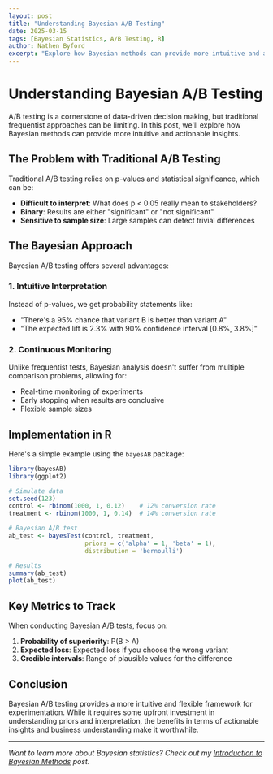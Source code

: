 ```yaml
---
layout: post
title: "Understanding Bayesian A/B Testing"
date: 2025-03-15
tags: [Bayesian Statistics, A/B Testing, R]
author: Nathen Byford
excerpt: "Explore how Bayesian methods can provide more intuitive and actionable insights for A/B testing compared to traditional frequentist approaches."
---
```


# Understanding Bayesian A/B Testing

A/B testing is a cornerstone of data-driven decision making, but traditional frequentist approaches can be limiting. In this post, we'll explore how Bayesian methods can provide more intuitive and actionable insights.

## The Problem with Traditional A/B Testing

Traditional A/B testing relies on p-values and statistical significance, which can be:

- **Difficult to interpret**: What does p < 0.05 really mean to stakeholders?
- **Binary**: Results are either "significant" or "not significant"
- **Sensitive to sample size**: Large samples can detect trivial differences

## The Bayesian Approach

Bayesian A/B testing offers several advantages:

### 1. Intuitive Interpretation

Instead of p-values, we get probability statements like:
- "There's a 95% chance that variant B is better than variant A"
- "The expected lift is 2.3% with 90% confidence interval [0.8%, 3.8%]"

### 2. Continuous Monitoring

Unlike frequentist tests, Bayesian analysis doesn't suffer from multiple comparison problems, allowing for:
- Real-time monitoring of experiments
- Early stopping when results are conclusive
- Flexible sample sizes

## Implementation in R

Here's a simple example using the `bayesAB` package:

```r
library(bayesAB)
library(ggplot2)

# Simulate data
set.seed(123)
control <- rbinom(1000, 1, 0.12)    # 12% conversion rate
treatment <- rbinom(1000, 1, 0.14)  # 14% conversion rate

# Bayesian A/B test
ab_test <- bayesTest(control, treatment,
                     priors = c('alpha' = 1, 'beta' = 1),
                     distribution = 'bernoulli')

# Results
summary(ab_test)
plot(ab_test)
```

## Key Metrics to Track

When conducting Bayesian A/B tests, focus on:

1. **Probability of superiority**: P(B > A)
2. **Expected loss**: Expected loss if you choose the wrong variant
3. **Credible intervals**: Range of plausible values for the difference

## Conclusion

Bayesian A/B testing provides a more intuitive and flexible framework for experimentation. While it requires some upfront investment in understanding priors and interpretation, the benefits in terms of actionable insights and business understanding make it worthwhile.

---

*Want to learn more about Bayesian statistics? Check out my [Introduction to Bayesian Methods](/blog/bayesian-introduction/) post.*